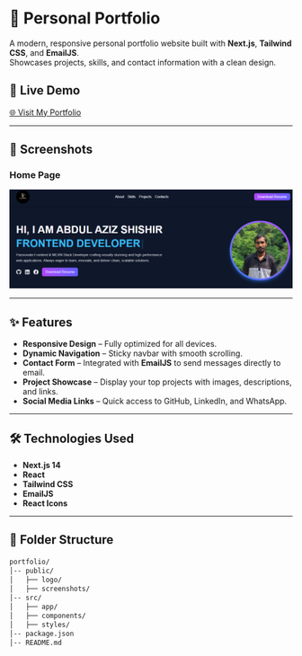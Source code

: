 # 🚀 Personal Portfolio

A modern, responsive personal portfolio website built with **Next.js**, **Tailwind CSS**, and **EmailJS**.  
Showcases projects, skills, and contact information with a clean design.

## 📌 Live Demo

[🌐 Visit My Portfolio](https://shishir-codes-portfolio.vercel.app/)

---

## 📸 Screenshots

### Home Page

![Home Page Screenshot](./public/screenshot/screenshot.png)

---

## ✨ Features

- **Responsive Design** – Fully optimized for all devices.
- **Dynamic Navigation** – Sticky navbar with smooth scrolling.
- **Contact Form** – Integrated with **EmailJS** to send messages directly to email.
- **Project Showcase** – Display your top projects with images, descriptions, and links.
- **Social Media Links** – Quick access to GitHub, LinkedIn, and WhatsApp.

---

## 🛠️ Technologies Used

- **Next.js 14**
- **React**
- **Tailwind CSS**
- **EmailJS**
- **React Icons**

---

## 📂 Folder Structure

```plaintext
portfolio/
│-- public/
│   ├── logo/
│   ├── screenshots/
│-- src/
│   ├── app/
│   ├── components/
│   ├── styles/
│-- package.json
│-- README.md
```
